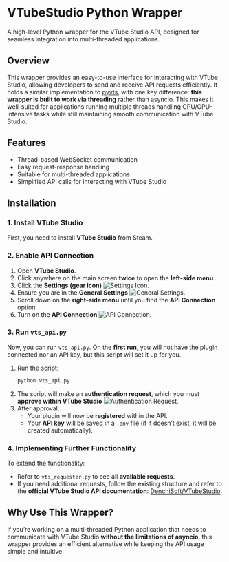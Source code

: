 # VTubeStudio Python Wrapper

A high-level Python wrapper for the VTube Studio API, designed for seamless integration into multi-threaded applications.

## Overview
This wrapper provides an easy-to-use interface for interacting with VTube Studio, allowing developers to send and receive API requests efficiently. It holds a similar implementation to [pyvts](https://github.com/Genteki/pyvts), with one key difference: **this wrapper is built to work via threading** rather than asyncio. This makes it well-suited for applications running multiple threads handling CPU/GPU-intensive tasks while still maintaining smooth communication with VTube Studio.

## Features
- Thread-based WebSocket communication
- Easy request-response handling
- Suitable for multi-threaded applications
- Simplified API calls for interacting with VTube Studio

## Installation
### 1. Install VTube Studio
First, you need to install **VTube Studio** from Steam.

### 2. Enable API Connection
1. Open **VTube Studio**.
2. Click anywhere on the main screen **twice** to open the **left-side menu**.
3. Click the **Settings (gear icon)** ![Settings Icon](https://i.postimg.cc/CnFTvdxY/Screenshot-2025-03-22-212040.png).
4. Ensure you are in the **General Settings** ![General Settings](https://i.postimg.cc/kD9mMYFZ/Screenshot-2025-03-22-212109.png).
5. Scroll down on the **right-side menu** until you find the **API Connection** option.
6. Turn on the **API Connection** ![API Connection](https://i.postimg.cc/9zpjDPLf/Screenshot-2025-03-22-212131.png).

### 3. Run `vts_api.py`
Now, you can run `vts_api.py`. On the **first run**, you will not have the plugin connected nor an API key, but this script will set it up for you.

1. Run the script:
   ```sh
   python vts_api.py
   ```
2. The script will make an **authentication request**, which you must **approve within VTube Studio** ![Authentication Request](https://i.postimg.cc/PP5nYL7Q/Screenshot-2025-03-22-212256.png).
3. After approval:
   - Your plugin will now be **registered** within the API.
   - Your **API key** will be saved in a `.env` file (if it doesn’t exist, it will be created automatically).

### 4. Implementing Further Functionality
To extend the functionality:
- Refer to `vts_requester.py` to see all **available requests**.
- If you need additional requests, follow the existing structure and refer to the **official VTube Studio API documentation**: [DenchiSoft/VTubeStudio](https://github.com/DenchiSoft/VTubeStudio).

## Why Use This Wrapper?
If you’re working on a multi-threaded Python application that needs to communicate with VTube Studio **without the limitations of asyncio**, this wrapper provides an efficient alternative while keeping the API usage simple and intuitive.